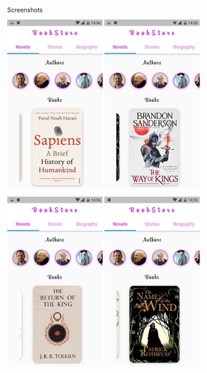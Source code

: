 
Screenshots

![](/screenshots/1.jpeg)                                                 ![](/screenshots/2.jpeg)


![](/screenshots/3.jpeg)                                           ![](/screenshots/4.jpeg)
